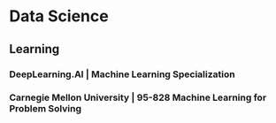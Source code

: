 # Data Science

## Learning
### DeepLearning.AI | Machine Learning Specialization
### Carnegie Mellon University | 95-828 Machine Learning for Problem Solving
